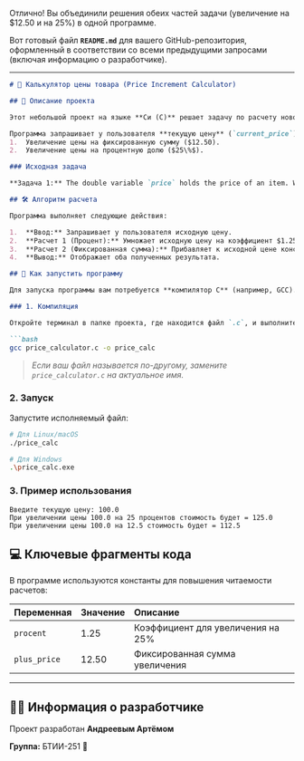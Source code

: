 Отлично\! Вы объединили решения обеих частей задачи (увеличение на $12.50 и на $25\%$) в одной программе.

Вот готовый файл **`README.md`** для вашего GitHub-репозитория, оформленный в соответствии со всеми предыдущими запросами (включая информацию о разработчике).

-----

````markdown
# 🛒 Калькулятор цены товара (Price Increment Calculator)

## 📝 Описание проекта

Этот небольшой проект на языке **Си (C)** решает задачу по расчету новой цены товара после её увеличения.

Программа запрашивает у пользователя **текущую цену** (`current_price`) товара и вычисляет два варианта увеличения:
1.  Увеличение цены на фиксированную сумму ($12.50).
2.  Увеличение цены на процентную долю ($25\%$).

### Исходная задача

**Задача 1:** The double variable `price` holds the price of an item. Write a statement to increase the price by (a) $12.50 (b) 25%.

## 🛠️ Алгоритм расчета

Программа выполняет следующие действия:

1.  **Ввод:** Запрашивает у пользователя исходную цену.
2.  **Расчет 1 (Процент):** Умножает исходную цену на коэффициент $1.25$ (что соответствует увеличению на 25%).
3.  **Расчет 2 (Фиксированная сумма):** Прибавляет к исходной цене константу $12.50$.
4.  **Вывод:** Отображает оба полученных результата.

## 🚀 Как запустить программу

Для запуска программы вам потребуется **компилятор C** (например, GCC).

### 1. Компиляция

Откройте терминал в папке проекта, где находится файл `.c`, и выполните команду компиляции:

```bash
gcc price_calculator.c -o price_calc
````

> *Если ваш файл называется по-другому, замените `price_calculator.c` на актуальное имя.*

### 2\. Запуск

Запустите исполняемый файл:

```bash
# Для Linux/macOS
./price_calc

# Для Windows
.\price_calc.exe
```

### 3\. Пример использования

```
Введите текущую цену: 100.0
При увеличении цены 100.0 на 25 процентов стоимость будет = 125.0
При увеличении цены 100.0 на 12.5 стоимость будет = 112.5
```

## 💻 Ключевые фрагменты кода

В программе используются константы для повышения читаемости расчетов:

| Переменная | Значение | Описание |
| :--- | :--- | :--- |
| `procent` | 1.25 | Коэффициент для увеличения на 25% |
| `plus_price` | 12.50 | Фиксированная сумма увеличения |

-----

## 🧑‍💻 Информация о разработчике

Проект разработан **Андреевым Артёмом**

**Группа:** БТИИ-251
 📧

```
```